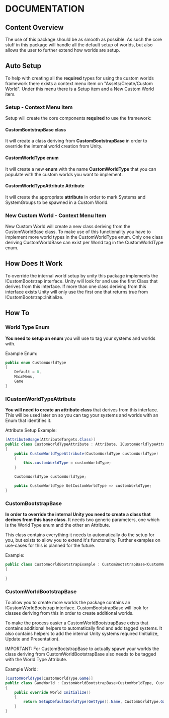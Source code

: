 # DOCUMENTATION

## Content Overview
The use of this package should be as smooth as possible. As such the core stuff in this package
will handle all the default setup of worlds, but also allows the user to further extend how worlds are setup.

## Auto Setup
To help with creating all the **required** types for using the custom worlds framework there exists a context
menu item on "Assets/Create/Custom World". Under this menu there is a Setup item and a New Custom World item.

### Setup - Context Menu Item
Setup will create the core components **required** to use the framework:

#### CustomBootstrapBase class
It will create a class deriving from __CustomBootstrapBase__ in order to override the internal world creation from Unity.

#### CustomWorldType enum
It will create a new __enum__ with the name __CustomWorldType__ that you can populate with the custom worlds you want to 
implement.

#### CustomWorldTypeAttribute Attribute
It will create the appropriate __attribute__ in order to mark Systems and SystemGroups to be spawned in a Custom World.

### New Custom World - Context Menu Item
New Custom World will create a new class deriving from the CustomWorldBase class. To make use of this functionality
you have to implement more world types in the CustomWorldType enum. Only one class deriving CustomWorldBase can exist
per World tag in the CustomWorldType enum.

## How Does It Work
To override the internal world setup by unity this package implements the ICustomBootstrap interface.
Unity will look for and use the first Class that derives from this interface. If more than one class
deriving from this interface exists Unity will only use the first one that returns true from ICustomBootstrap::Initialize.

## How To

### World Type Enum
**You need to setup an enum** you will use to tag your systems and worlds with.

Example Enum:
```csharp
public enum CustomWorldType
{
    Default = 0,
    MainMenu,
    Game
}
```

### ICustomWorldTypeAttribute
**You will need to create an attribute class** that derives from this interface. This will be used later on
so you can tag your systems and worlds with an Enum that identifies it.

Attribute Setup Example:
```csharp
[AttributeUsage(AttributeTargets.Class)]
public class CustomWorldTypeAttribute : Attribute, ICustomWorldTypeAttribute<CustomWorldType>
{
    public CustomWorldTypeAttribute(CustomWorldType customWorldType)
    {
        this.customWorldType = customWorldType;
    }

    CustomWorldType customWorldType;

    public CustomWorldType GetCustomWorldType => customWorldType;
}
```

### CustomBootstrapBase
**In order to override the internal Unity you need to create a class that derives from this base class.**
It needs two generic parameters, one which is the World Type enum and the other an Attribute.

This class contains everything it needs to automatically do the setup for you, but exists to allow
you to extend it's functonality. Further examples on use-cases for this is planned for the future.

Example:
```csharp
public class CustomWorldBootstrapExample : CustomBootstrapBase<CustomWorldType, CustomWorldTypeAttribute>
{
    
}
```

### CustomWorldBootstrapBase
To allow you to create more worlds the package contains an ICustomWorldBootstrap interface. CustomBootstrapBase will look
for classes deriving from this in order to create additional worlds.

To make the process easier a CustomWorldBootstrapBase exists that contains additional helpers to automatically find
and add tagged systems. It also contains helpers to add the internal Unity systems required (Initialize, Update and Presentation).

IMPORTANT: For CustomBootstrapBase to actually spawn your worlds the class deriving from CustomWorldBootstrapBase also needs
to be tagged with the World Type Attribute.

Example World:
```csharp
[CustomWorldType(CustomWorldType.Game)]
public class GameWorld : CustomWorldBootstrapBase<CustomWorldType, CustomWorldTypeAttribute>
{
    public override World Initialize()
    {
        return SetupDefaultWorldType(GetType().Name, CustomWorldType.Game);
    }
}
```